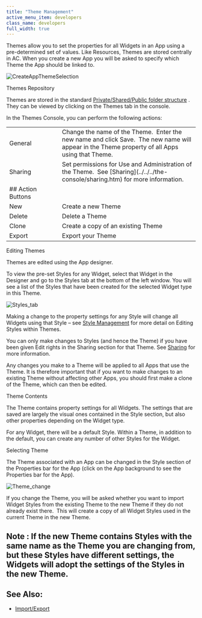 ```yaml
---
title: "Theme Management"
active_menu_item: developers
class_name: developers
full_width: true
---
```



Themes allow you to set the properties for all Widgets in an App using a pre-determined set of values. Like Resources, Themes are stored centrally in AC. When you create a new App you will be asked to specify which Theme the App should be linked to.

![CreateAppThemeSelection](/img/docs/createappthemeselection.zoom84.png)

Themes Repository

Themes are stored in the standard [Private/Shared/Public folder structure](../../../the-console/private--shared-and-public-fol.htm) . They can be viewed by clicking on the Themes tab in the console.

In the Themes Console, you can perform the following actions:

<table>
<tr>
<td width="147">
General

</td>
<td width="21">
</td>
<td width="574">
Change the name of the Theme.  Enter the new name and click Save.  The new name will appear in the Theme property of all Apps using that Theme.

</td>
</tr>
<tr>
<td width="147">
Sharing

</td>
<td width="21">
</td>
<td width="574">
Set permissions for Use and Administration of the Theme.  See [Sharing](../../../the-console/sharing.htm) for more information.

</td>
</tr>
<tr>
<td width="147">
## Action Buttons

</td>
<td width="21">
</td>
<td width="574">
</td>
</tr>
<tr>
<td width="147">
New

</td>
<td width="21">
</td>
<td width="574">
Create a new Theme

</td>
</tr>
<tr>
<td width="147">
Delete

</td>
<td width="21">
</td>
<td width="574">
Delete a Theme

</td>
</tr>
<tr>
<td width="147">
Clone

</td>
<td width="21">
</td>
<td width="574">
Create a copy of an existing Theme

</td>
</tr>
<tr>
<td width="147">
Export

</td>
<td width="21">
</td>
<td width="574">
Export your Theme

</td>
</tr>
</table>

Editing Themes

Themes are edited using the App designer.

To view the pre-set Styles for any Widget, select that Widget in the Designer and go to the Styles tab at the bottom of the left window. You will see a list of the Styles that have been created for the selected Widget type in this Theme.

![Styles\_tab](/img/docs/styles_tab.zoom56.png)

Making a change to the property settings for any Style will change all Widgets using that Style – see [Style Management](style_management.htm) for more detail on Editing Styles within Themes.

You can only make changes to Styles (and hence the Theme) if you have been given Edit rights in the Sharing section for that Theme. See [Sharing](../../../the-console/sharing.htm) for more information.

Any changes you make to a Theme will be applied to all Apps that use the Theme. It is therefore important that if you want to make changes to an existing Theme without affecting other Apps, you should first make a clone of the Theme, which can then be edited.

Theme Contents

The Theme contains property settings for all Widgets. The settings that are saved are largely the visual ones contained in the Style section, but also other properties depending on the Widget type.

For any Widget, there will be a default Style. Within a Theme, in addition to the default, you can create any number of other Styles for the Widget.

Selecting Theme

The Theme associated with an App can be changed in the Style section of the Properties bar for the App (click on the App background to see the Properties bar for the App).

![Theme\_change](/img/docs/theme_change.zoom53.png)

If you change the Theme, you will be asked whether you want to import Widget Styles from the existing Theme to the new Theme if they do not already exist there.  This will create a copy of all Widget Styles used in the current Theme in the new Theme.

## Note : If the new Theme contains Styles with the same name as the Theme you are changing from, but these Styles have different settings, the Widgets will adopt the settings of the Styles in the new Theme.

## See Also:

 - [Import/Export](../../../the-console/import/export/index.htm)

